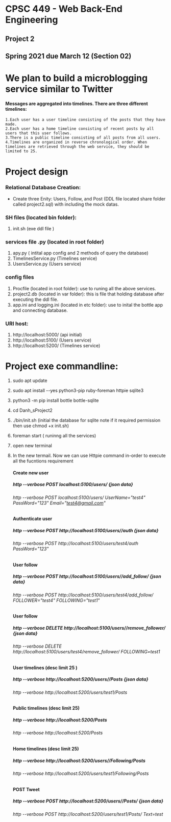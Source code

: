 # CPSC 449 - Web Back-End Engineering 
## Project 2 
## Spring 2021 due March 12 (Section 02)


# We plan to build a microblogging service similar to Twitter
#### Messages are aggregated into timelines. There are three different timelines:
    1.Each user has a user timeline consisting of the posts that they have made.
    2.Each user has a home timeline consisting of recent posts by all users that this user follows.
    3.There is a public timeline consisting of all posts from all users.
    4.Timelines are organized in reverse chronological order. When timelines are retrieved through the web service, they should be limited to 25.

# Project design 

### Relational Database Creation:

* Create three Enity: Users, Follow, and Post (DDL file located share folder called project2.sql) with including the mock datas. 


### SH files (located bin folder): 

1. init.sh (exe ddl file )


### services file .py (located in root folder)

1. apy.py ( intital app config and 2 methods of query the database)
2. TimelinesService.py (Timelines service) 
3. UsersService.py (Users service)

### config files
1. Procfile (located in root folder): use to runing all the above services.
2. project2.db (located in var folder): this is file that holding database after executing the ddl file. 
3. app.ini and logging.ini (located in etc folder): use to inital the bottle app and connecting database. 
### URI host:
1.  http://localhost:5000/ (api initial)
2.  http://localhost:5100/ (Users service)
3.  http://localhost:5200/ (Timelines service)
# Project exe commandline:

1. sudo apt update

2. sudo apt install --yes python3-pip ruby-foreman httpie sqlite3

3. python3 -m pip install bottle bottle-sqlite

4. cd Danh_sProject2

5. ./bin/init.sh (initial the database for sqlite note if it required permission then use chmod +x init.sh) 

6. foreman start ( runinng all the services)

7. open new terminal

8. In the new termail. Now we can use Httpie command in-order to execute all the fucntions requirement

      #### Create new user 
      ##### http --verbose POST localhost:5100/users/ {json data}
      ###### http --verbose POST localhost:5100/users/ UserName="test4" PassWord="123" Email="test4@gmail.com"


      #### Authenticate user 
      ##### http --verbose POST http://localhost:5100/users/<username>/auth {json data}
      ###### http --verbose POST  http://localhost:5100/users/test4/auth  PassWord="123"


	
      #### User follow 
      ##### http --verbose POST http://localhost:5100/users/<username>/add_follow/ {json data}
      ###### http --verbose POST http://localhost:5100/users/test4/add_follow/ FOLLOWER="test4" FOLLOWING="test1"
       
      #### User follow 
      ##### http --verbose DELETE http://localhost:5100/users/<username>/remove_follower/ {json data}
      ###### http --verbose DELETE http://localhost:5100/users/test4/remove_follower/ FOLLOWING=test1
       
      #### User timelines (desc limit 25 )
      ##### http --verbose http://localhost:5200/users/<username>/Posts {json data}
      ###### http --verbose http://localhost:5200/users/test1/Posts
       
      #### Public timelines  (desc limit 25)
      ##### http --verbose http://localhost:5200/Posts 
      ###### http --verbose http://localhost:5200/Posts
       
       
      #### Home timelines   (desc limit 25)
      ##### http --verbose http://localhost:5200/users/<username>/Following/Posts
      ###### http --verbose http://localhost:5200/users/test1/Following/Posts
       
       
      #### POST Tweet 
      ##### http --verbose POST http://localhost:5200/users/<username>/Posts/ {json data}
      ###### http --verbose POST http://localhost:5200/users/test1/Posts/ Text=test
       
